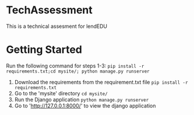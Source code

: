 # TechAssessment
This is a technical assesment for lendEDU

# Getting Started

Run the following command for steps 1-3: `pip install -r requirements.txt;cd mysite/; python manage.py runserver`

1. Download the requirements from the requirement.txt file `pip install -r requirements.txt`
2. Go to the 'mysite' directory `cd mysite/`
3. Run the Django application `python manage.py runserver`
4. Go to 'http://127.0.0.1:8000/' to view the django application

